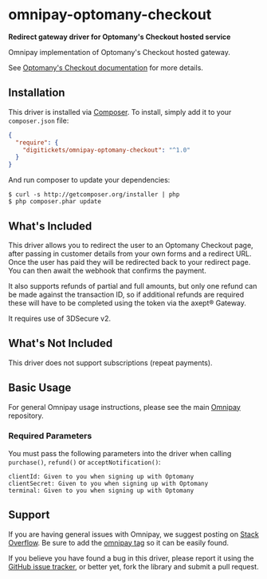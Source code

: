 # omnipay-optomany-checkout

**Redirect gateway driver for Optomany's Checkout hosted service**

Omnipay implementation of Optomany's Checkout hosted gateway.

See [Optomany's Checkout documentation](https://developer.dnapayments.com/docs/payment-page/) for more details.

## Installation

This driver is installed via [Composer](http://getcomposer.org/). To install, simply add it to your `composer.json` file:

```json
{
  "require": {
    "digitickets/omnipay-optomany-checkout": "^1.0"
  }
}
```

And run composer to update your dependencies:

    $ curl -s http://getcomposer.org/installer | php
    $ php composer.phar update

## What's Included

This driver allows you to redirect the user to an Optomany Checkout page, after passing in customer details from your own forms and a redirect URL. Once the user has paid they will be redirected back to your redirect page. You can then await the webhook that confirms the payment.

It also supports refunds of partial and full amounts, but only one refund can be made against the transaction ID, so if additional refunds are required these will have to be completed using the token via the axept® Gateway.

It requires use of 3DSecure v2.

## What's Not Included

This driver does not support subscriptions (repeat payments).

## Basic Usage

For general Omnipay usage instructions, please see the main [Omnipay](https://github.com/omnipay/omnipay)
repository.

### Required Parameters

You must pass the following parameters into the driver when calling `purchase()`, `refund()` or `acceptNotification()`:

```
clientId: Given to you when signing up with Optomany
clientSecret: Given to you when signing up with Optomany
terminal: Given to you when signing up with Optomany
```

## Support

If you are having general issues with Omnipay, we suggest posting on
[Stack Overflow](http://stackoverflow.com/). Be sure to add the
[omnipay tag](http://stackoverflow.com/questions/tagged/omnipay) so it can be easily found.

If you believe you have found a bug in this driver, please report it using the [GitHub issue tracker](https://github.com/digitickets/omnipay-verifone-checkout/issues), or better yet, fork the library and submit a pull request.
